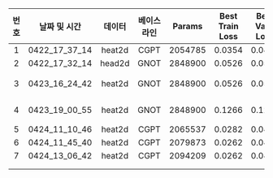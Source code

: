 | 번호 | 날짜 및 시간  | 데이터 | 베이스라인 | Params  | Best Train Loss | Best Valid Loss | 실험시간 |       비고        |
| :--: | :-----------: | :----: | :--------: | :-----: | :-------------: | :-------------: | :------: | :---------------: |
|  1   | 0422_17_37_14 | heat2d |    CGPT    | 2054785 |     0.0354      |     0.0485      |  32.24m  |    Batchsize=4    |
|  2   | 0422_17_32_14 | head2d |    GNOT    | 2848900 |     0.0526      |     0.0581      |  35.81m  |                   |
|  3   | 0423_16_24_42 | heat2d |    GNOT    | 2848900 |     0.0526      |     0.0581      |  35.63m  |   Sparsemax사용   |
|  4   | 0423_19_00_55 | heat2d |    GNOT    | 2848900 |     0.1266      |     0.1249      |  22.71m  | FastAttention사용 |
|  5   | 0424_11_10_46 | heat2d |    CGPT    | 2065537 |     0.0282      |     0.0453      |  31.27m  |   Fourier_dim=1   |
|  6   | 0424_11_45_40 | heat2d |    CGPT    | 2079873 |     0.0262      |     0.0423      |  31.76m  |   Fourier_dim=3   |
|  7   | 0424_13_06_42 | heat2d |    CGPT    | 2094209 |     0.0262      |     0.0464      |  31.74m  |   Fourier_dim=5   |
|      |               |        |            |         |                 |                 |          |                   |
|      |               |        |            |         |                 |                 |          |                   |

